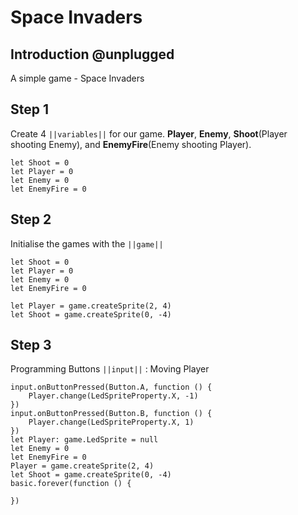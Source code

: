 # Space Invaders

## Introduction @unplugged

A simple game - Space Invaders

## Step 1

Create 4 ``||variables||`` for our game. **Player**, **Enemy**, **Shoot**(Player shooting Enemy), and **EnemyFire**(Enemy shooting Player).

```blocks
let Shoot = 0
let Player = 0
let Enemy = 0
let EnemyFire = 0
```
## Step 2

Initialise the games with the ```||game||```

```blocks
let Shoot = 0
let Player = 0
let Enemy = 0
let EnemyFire = 0

let Player = game.createSprite(2, 4)
let Shoot = game.createSprite(0, -4) 
```

## Step 3 

Programming Buttons ```||input||``` : Moving Player

```blocks
input.onButtonPressed(Button.A, function () {
    Player.change(LedSpriteProperty.X, -1)
})
input.onButtonPressed(Button.B, function () {
    Player.change(LedSpriteProperty.X, 1)
})
let Player: game.LedSprite = null
let Enemy = 0
let EnemyFire = 0
Player = game.createSprite(2, 4)
let Shoot = game.createSprite(0, -4)
basic.forever(function () {
	
})
```
